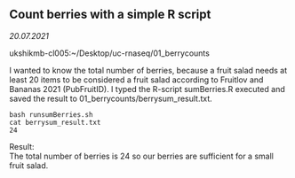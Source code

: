 ## Count berries with a simple R script

*20.07.2021*

ukshikmb-cl005:~/Desktop/uc-rnaseq/01_berrycounts  

I wanted to know the total number of berries, because a fruit salad needs at least 20 items to be considered a fruit salad according to Fruitlov and Bananas 2021 (PubFruitID). I typed the R-script sumBerries.R executed and saved the result to 01\_berrycounts/berrysum\_result.txt.  

    bash runsumBerries.sh  
	cat berrysum_result.txt  
	24  

Result:  
The total number of berries is 24 so our berries are sufficient for a small fruit salad.  
